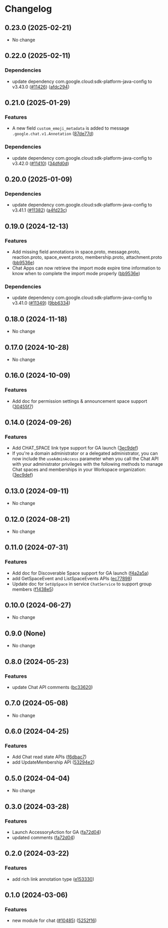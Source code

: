 # Changelog

## 0.23.0 (2025-02-21)

* No change


## 0.22.0 (2025-02-11)

### Dependencies

* update dependency com.google.cloud:sdk-platform-java-config to v3.43.0 ([#11426](https://github.com/googleapis/google-cloud-java/issues/11426)) ([afdc294](https://github.com/googleapis/google-cloud-java/commit/afdc2944304a077ce4cbdd8c7675f1ca707b2be0))


## 0.21.0 (2025-01-29)

### Features

* A new field `custom_emoji_metadata` is added to message `.google.chat.v1.Annotation` ([87de77d](https://github.com/googleapis/google-cloud-java/commit/87de77d00b5bb8bcea1046a412288386e65bba0d))

### Dependencies

* update dependency com.google.cloud:sdk-platform-java-config to v3.42.0 ([#11410](https://github.com/googleapis/google-cloud-java/issues/11410)) ([34dfd0d](https://github.com/googleapis/google-cloud-java/commit/34dfd0dc9c5ca042aca0778e8d34b2ca072bfeb1))


## 0.20.0 (2025-01-09)

### Dependencies

* update dependency com.google.cloud:sdk-platform-java-config to v3.41.1 ([#11382](https://github.com/googleapis/google-cloud-java/issues/11382)) ([a4fd23c](https://github.com/googleapis/google-cloud-java/commit/a4fd23ce1dfa364959de1e97e3b769996f3c7d0d))


## 0.19.0 (2024-12-13)

### Features

* Add missing field annotations in space.proto, message.proto, reaction.proto, space_event.proto, membership.proto, attachment.proto ([bb9536e](https://github.com/googleapis/google-cloud-java/commit/bb9536e7b488e7b541937df521afdb49eac595c9))
* Chat Apps can now retrieve the import mode expire time information to know when to complete the import mode properly ([bb9536e](https://github.com/googleapis/google-cloud-java/commit/bb9536e7b488e7b541937df521afdb49eac595c9))

### Dependencies

* update dependency com.google.cloud:sdk-platform-java-config to v3.41.0 ([#11349](https://github.com/googleapis/google-cloud-java/issues/11349)) ([9bb6334](https://github.com/googleapis/google-cloud-java/commit/9bb6334458fdec53ba9fdec501de534d6516f102))


## 0.18.0 (2024-11-18)

* No change


## 0.17.0 (2024-10-28)

* No change


## 0.16.0 (2024-10-09)

### Features

* Add doc for permission settings & announcement space support ([30455f7](https://github.com/googleapis/google-cloud-java/commit/30455f78e0aa9343d7db83d7a1a736ffd7a2b7e6))



## 0.14.0 (2024-09-26)

### Features

* Add CHAT_SPACE link type support for GA launch ([3ec9def](https://github.com/googleapis/google-cloud-java/commit/3ec9def10f1270d55da6495d873a4569f42ecf3f))
* If you're a domain administrator or a delegated administrator, you can now include the `useAdminAccess` parameter when you call the Chat API with your administrator privileges with the following methods to manage Chat spaces and memberships in your Workspace organization: ([3ec9def](https://github.com/googleapis/google-cloud-java/commit/3ec9def10f1270d55da6495d873a4569f42ecf3f))



## 0.13.0 (2024-09-11)

* No change


## 0.12.0 (2024-08-21)

* No change


## 0.11.0 (2024-07-31)

### Features

* Add doc for Discoverable Space support for GA launch ([f4a2a5a](https://github.com/googleapis/google-cloud-java/commit/f4a2a5ae3f2771343e09af1933ba4a9ee28edcd6))
* add GetSpaceEvent and ListSpaceEvents APIs ([ec77898](https://github.com/googleapis/google-cloud-java/commit/ec77898b951324f9de4ddc4e85229b84b2dd81ca))
* Update doc for `SetUpSpace` in service `ChatService` to support group members ([f1438e5](https://github.com/googleapis/google-cloud-java/commit/f1438e5d2077b245f2167e57fc5af104ad34283b))



## 0.10.0 (2024-06-27)

* No change


## 0.9.0 (None)

* No change


## 0.8.0 (2024-05-23)

### Features

* update Chat API comments ([bc33620](https://github.com/googleapis/google-cloud-java/commit/bc3362098020d9cac65a47fc467ce258519dfa90))



## 0.7.0 (2024-05-08)

* No change


## 0.6.0 (2024-04-25)

### Features

* Add Chat read state APIs ([f6dbac7](https://github.com/googleapis/google-cloud-java/commit/f6dbac748c5feea83eb917c4f6827787d27a69a9))
* add UpdateMembership API ([53294e2](https://github.com/googleapis/google-cloud-java/commit/53294e2cbb04e445bf691afbbfc17336a0d06921))



## 0.5.0 (2024-04-04)

* No change


## 0.3.0 (2024-03-28)

### Features

* Launch AccessoryAction for GA ([fa72d04](https://github.com/googleapis/google-cloud-java/commit/fa72d0438b8739b4a3807a982388a8e7806a18db))
* updated comments ([fa72d04](https://github.com/googleapis/google-cloud-java/commit/fa72d0438b8739b4a3807a982388a8e7806a18db))



## 0.2.0 (2024-03-22)

### Features

* add rich link annotation type ([e153330](https://github.com/googleapis/google-cloud-java/commit/e153330a6fca042fc175aeddb10af77524a1a401))



## 0.1.0 (2024-03-06)

### Features

* new module for chat ([#10485](https://github.com/googleapis/google-cloud-java/issues/10485)) ([5252f16](https://github.com/googleapis/google-cloud-java/commit/5252f16a3e0130a6d1068775ae4ff5b522ed12fa))

